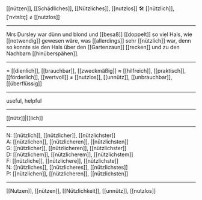 [[nützen]], [[Schädliches]], [[Nützliches]], [[nutzlos]]
🛠️ [[nützlich]], [ˈnʏtslɪç] ≠ [[nutzlos]]

---
Mrs Dursley war dünn und blond und [[besaß]] [[doppelt]] so viel Hals, wie [[notwendig]] gewesen wäre, was [[allerdings]] sehr [[nützlich]] war, denn so konnte sie den Hals über den [[Gartenzaun]] [[recken]] und zu den Nachbarn [[hinüberspähen]].


---
= [[dienlich]], [[brauchbar]], [[zweckmäßig]]
≈ [[hilfreich]], [[praktisch]], [[förderlich]], [[wertvoll]]
≠ [[nutzlos]], [[unnütz]], [[unbrauchbar]], [[überflüssig]]

---
useful, helpful

---
[[nütz]]|[[lich]]

---
N: [[nützlich]], [[nützlicher]], [[nützlichster]]  
A: [[nützlichen]], [[nützlicheren]], [[nützlichsten]]  
G: [[nützlicher]], [[nützlicheren]], [[nützlichster]]  
D: [[nützlichem]], [[nützlicherem]], [[nützlichstem]]  
F: [[nützliche]], [[nützlichere]], [[nützlichste]]  
N: [[nützliches]], [[nützlicheres]], [[nützlichstes]]  
P: [[nützlichen]], [[nützlicheren]], [[nützlichsten]]  

---
[[Nutzen]], [[nützen]], [[Nützlichkeit]], [[unnütz]], [[nutzlos]]
